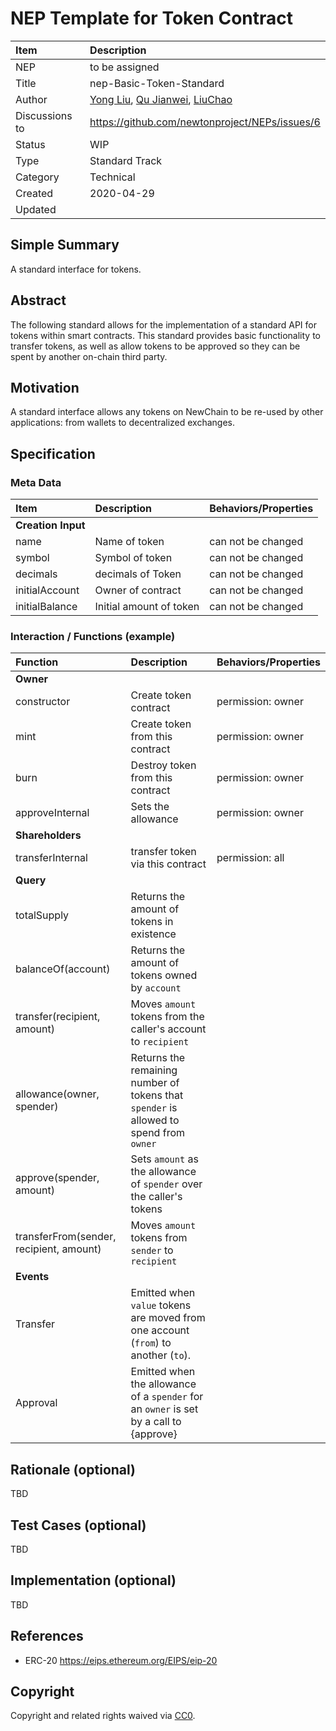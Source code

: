 # NEP Template for Token Contract <!--- Replace with NEP-N: Title, once a NEP number is assigned, the editor will update the NEP number in this document -->

| Item | Description |
|:-|:-|
| NEP | to be assigned |
| Title | nep-Basic-Token-Standard |
| Author | [Yong Liu](mailto:liuyong5653@163.com), [Qu Jianwei](https://github.com/i29), [LiuChao](https://github.com/LiuChaooo) |
| Discussions to | https://github.com/newtonproject/NEPs/issues/6 |
| Status | WIP |
| Type | Standard Track |
| Category | Technical |
| Created | 2020-04-29 |
| Updated |  |

## Simple Summary

A standard interface for tokens.

## Abstract

The following standard allows for the implementation of a standard API for tokens within smart contracts. This standard provides basic functionality to transfer tokens, as well as allow tokens to be approved so they can be spent by another on-chain third party.

## Motivation

A standard interface allows any tokens on NewChain to be re-used by other applications: from wallets to decentralized exchanges.

## Specification

### Meta Data

| Item | Description | Behaviors/Properties |
|:-|:-|:-|
| **Creation Input** |
| name | Name of token | can not be changed |
| symbol | Symbol of token | can not be changed |
| decimals | decimals of Token | can not be changed |
| initialAccount | Owner of contract | can not be changed |
| initialBalance | Initial amount of token | can not be changed |


### Interaction / Functions (example)

| Function | Description | Behaviors/Properties |
|:-|:-|:-|
|**Owner**|
| constructor | Create token contract | permission: owner |
| mint | Create token from this contract | permission: owner |
| burn | Destroy token from this contract | permission: owner |
| approveInternal | Sets the allowance | permission: owner |
|**Shareholders**|
| transferInternal | transfer token via this contract | permission: all |
|**Query**|
| totalSupply | Returns the amount of tokens in existence |  |
| balanceOf(account) | Returns the amount of tokens owned by `account` |  |
| transfer(recipient, amount) | Moves `amount` tokens from the caller's account to `recipient` |  |
| allowance(owner, spender) | Returns the remaining number of tokens that `spender` is allowed to spend from `owner` |  |
| approve(spender, amount) | Sets `amount` as the allowance of `spender` over the caller's tokens |  |
| transferFrom(sender, recipient, amount) | Moves `amount` tokens from `sender` to `recipient` |  |
|**Events**|
| Transfer | Emitted when `value` tokens are moved from one account (`from`) to another (`to`). |  |
| Approval | Emitted when the allowance of a `spender` for an `owner` is set by a call to {approve} |  |


## Rationale (optional)

TBD

## Test Cases (optional)

TBD

## Implementation (optional)

TBD

## References

* ERC-20 https://eips.ethereum.org/EIPS/eip-20

## Copyright
Copyright and related rights waived via [CC0](https://creativecommons.org/publicdomain/zero/1.0/).
